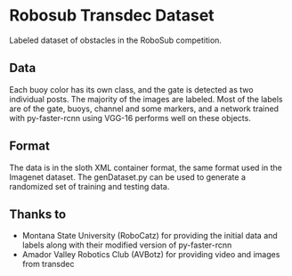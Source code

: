 # Robosub Transdec Dataset
Labeled dataset of obstacles in the RoboSub competition. 

## Data
Each buoy color has its own class, and the gate is detected as two individual posts. The majority of the images are labeled. Most of the labels are of the gate, buoys, channel and some markers, and a network trained with py-faster-rcnn using VGG-16 performs well on these objects.

## Format
The data is in the sloth XML container format, the same format used in the Imagenet dataset. The genDataset.py can be used to generate a randomized set of training and testing data. 

## Thanks to
* Montana State University (RoboCatz) for providing the initial data and labels along with their modified version of py-faster-rcnn
* Amador Valley Robotics Club (AVBotz) for providing video and images from transdec
